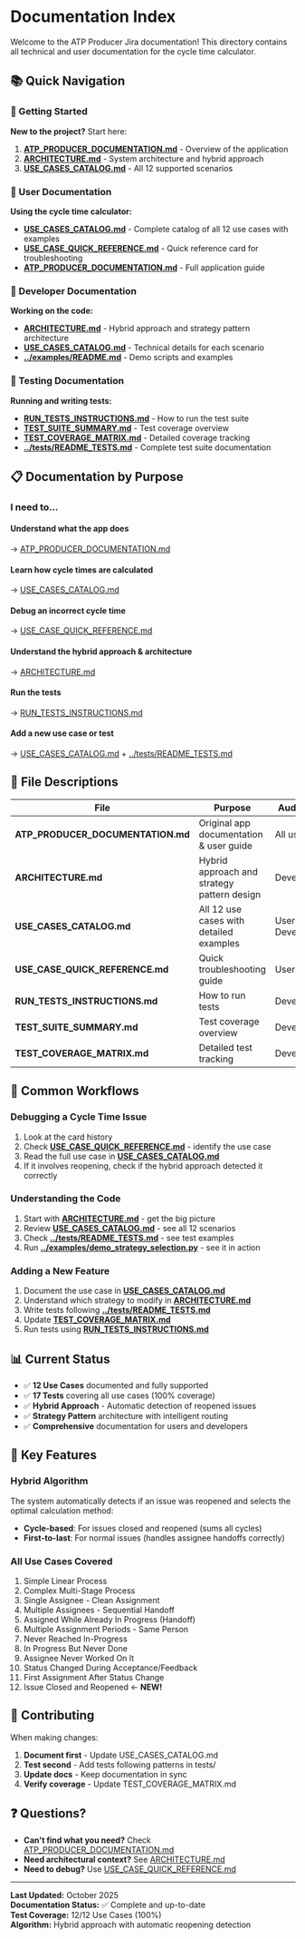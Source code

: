 # Documentation Index

Welcome to the ATP Producer Jira documentation! This directory contains all technical and user documentation for the cycle time calculator.

## 📚 Quick Navigation

### 🚀 Getting Started

**New to the project?** Start here:

1. **[ATP_PRODUCER_DOCUMENTATION.md](ATP_PRODUCER_DOCUMENTATION.md)** - Overview of the application
2. **[ARCHITECTURE.md](ARCHITECTURE.md)** - System architecture and hybrid approach
3. **[USE_CASES_CATALOG.md](USE_CASES_CATALOG.md)** - All 12 supported scenarios

### 👥 User Documentation

**Using the cycle time calculator:**

- **[USE_CASES_CATALOG.md](USE_CASES_CATALOG.md)** - Complete catalog of all 12 use cases with examples
- **[USE_CASE_QUICK_REFERENCE.md](USE_CASE_QUICK_REFERENCE.md)** - Quick reference card for troubleshooting
- **[ATP_PRODUCER_DOCUMENTATION.md](ATP_PRODUCER_DOCUMENTATION.md)** - Full application guide

### 🔧 Developer Documentation

**Working on the code:**

- **[ARCHITECTURE.md](ARCHITECTURE.md)** - Hybrid approach and strategy pattern architecture
- **[USE_CASES_CATALOG.md](USE_CASES_CATALOG.md)** - Technical details for each scenario
- **[../examples/README.md](../examples/README.md)** - Demo scripts and examples

### 🧪 Testing Documentation

**Running and writing tests:**

- **[RUN_TESTS_INSTRUCTIONS.md](RUN_TESTS_INSTRUCTIONS.md)** - How to run the test suite
- **[TEST_SUITE_SUMMARY.md](TEST_SUITE_SUMMARY.md)** - Test coverage overview
- **[TEST_COVERAGE_MATRIX.md](TEST_COVERAGE_MATRIX.md)** - Detailed coverage tracking
- **[../tests/README_TESTS.md](../tests/README_TESTS.md)** - Complete test suite documentation

## 📋 Documentation by Purpose

### I need to...

#### **Understand what the app does**
→ [ATP_PRODUCER_DOCUMENTATION.md](ATP_PRODUCER_DOCUMENTATION.md)

#### **Learn how cycle times are calculated**
→ [USE_CASES_CATALOG.md](USE_CASES_CATALOG.md)

#### **Debug an incorrect cycle time**
→ [USE_CASE_QUICK_REFERENCE.md](USE_CASE_QUICK_REFERENCE.md)

#### **Understand the hybrid approach & architecture**
→ [ARCHITECTURE.md](ARCHITECTURE.md)

#### **Run the tests**
→ [RUN_TESTS_INSTRUCTIONS.md](RUN_TESTS_INSTRUCTIONS.md)

#### **Add a new use case or test**
→ [USE_CASES_CATALOG.md](USE_CASES_CATALOG.md) + [../tests/README_TESTS.md](../tests/README_TESTS.md)

## 📂 File Descriptions

| File | Purpose | Audience |
|------|---------|----------|
| **ATP_PRODUCER_DOCUMENTATION.md** | Original app documentation & user guide | All users |
| **ARCHITECTURE.md** | Hybrid approach and strategy pattern design | Developers |
| **USE_CASES_CATALOG.md** | All 12 use cases with detailed examples | Users & Developers |
| **USE_CASE_QUICK_REFERENCE.md** | Quick troubleshooting guide | Users |
| **RUN_TESTS_INSTRUCTIONS.md** | How to run tests | Developers |
| **TEST_SUITE_SUMMARY.md** | Test coverage overview | Developers |
| **TEST_COVERAGE_MATRIX.md** | Detailed test tracking | Developers |

## 🎯 Common Workflows

### Debugging a Cycle Time Issue

1. Look at the card history
2. Check **[USE_CASE_QUICK_REFERENCE.md](USE_CASE_QUICK_REFERENCE.md)** - identify the use case
3. Read the full use case in **[USE_CASES_CATALOG.md](USE_CASES_CATALOG.md)**
4. If it involves reopening, check if the hybrid approach detected it correctly

### Understanding the Code

1. Start with **[ARCHITECTURE.md](ARCHITECTURE.md)** - get the big picture
2. Review **[USE_CASES_CATALOG.md](USE_CASES_CATALOG.md)** - see all 12 scenarios
3. Check **[../tests/README_TESTS.md](../tests/README_TESTS.md)** - see test examples
4. Run **[../examples/demo_strategy_selection.py](../examples/demo_strategy_selection.py)** - see it in action

### Adding a New Feature

1. Document the use case in **[USE_CASES_CATALOG.md](USE_CASES_CATALOG.md)**
2. Understand which strategy to modify in **[ARCHITECTURE.md](ARCHITECTURE.md)**
3. Write tests following **[../tests/README_TESTS.md](../tests/README_TESTS.md)**
4. Update **[TEST_COVERAGE_MATRIX.md](TEST_COVERAGE_MATRIX.md)**
5. Run tests using **[RUN_TESTS_INSTRUCTIONS.md](RUN_TESTS_INSTRUCTIONS.md)**

## 📊 Current Status

- ✅ **12 Use Cases** documented and fully supported
- ✅ **17 Tests** covering all use cases (100% coverage)
- ✅ **Hybrid Approach** - Automatic detection of reopened issues
- ✅ **Strategy Pattern** architecture with intelligent routing
- ✅ **Comprehensive** documentation for users and developers

## 🎯 Key Features

### Hybrid Algorithm
The system automatically detects if an issue was reopened and selects the optimal calculation method:
- **Cycle-based**: For issues closed and reopened (sums all cycles)
- **First-to-last**: For normal issues (handles assignee handoffs correctly)

### All Use Cases Covered
1. Simple Linear Process
2. Complex Multi-Stage Process
3. Single Assignee - Clean Assignment
4. Multiple Assignees - Sequential Handoff
5. Assigned While Already In Progress (Handoff)
6. Multiple Assignment Periods - Same Person
7. Never Reached In-Progress
8. In Progress But Never Done
9. Assignee Never Worked On It
10. Status Changed During Acceptance/Feedback
11. First Assignment After Status Change
12. Issue Closed and Reopened ← **NEW!**

## 🤝 Contributing

When making changes:

1. **Document first** - Update USE_CASES_CATALOG.md
2. **Test second** - Add tests following patterns in tests/
3. **Update docs** - Keep documentation in sync
4. **Verify coverage** - Update TEST_COVERAGE_MATRIX.md

## ❓ Questions?

- **Can't find what you need?** Check [ATP_PRODUCER_DOCUMENTATION.md](ATP_PRODUCER_DOCUMENTATION.md)
- **Need architectural context?** See [ARCHITECTURE.md](ARCHITECTURE.md)
- **Need to debug?** Use [USE_CASE_QUICK_REFERENCE.md](USE_CASE_QUICK_REFERENCE.md)

---

**Last Updated:** October 2025  
**Documentation Status:** ✅ Complete and up-to-date  
**Test Coverage:** 12/12 Use Cases (100%)  
**Algorithm:** Hybrid approach with automatic reopening detection
